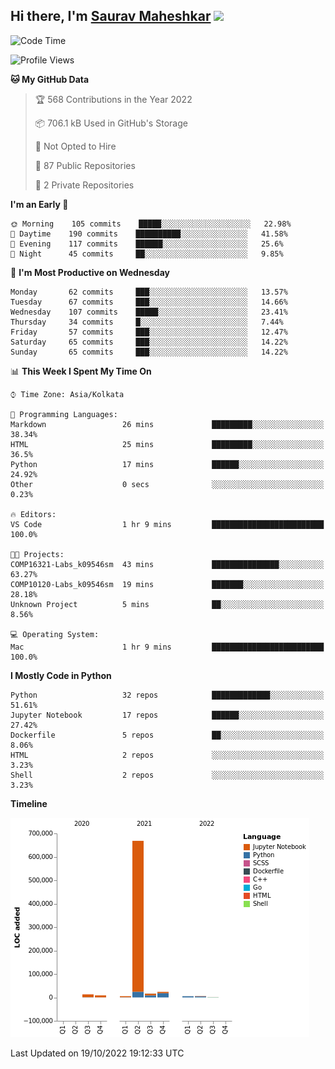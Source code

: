 ## Hi there, I'm [Saurav Maheshkar](https://sauravvmaheshkar.gitbook.io/saurav-maheshkar/) <img src="https://raw.githubusercontent.com/MartinHeinz/MartinHeinz/master/wave.gif" width="30px">

<!--START_SECTION:waka-->
![Code Time](http://img.shields.io/badge/Code%20Time-274%20hrs%2028%20mins-blue)

![Profile Views](http://img.shields.io/badge/Profile%20Views-0-blue)

**🐱 My GitHub Data** 

> 🏆 568 Contributions in the Year 2022
 > 
> 📦 706.1 kB Used in GitHub's Storage 
 > 
> 🚫 Not Opted to Hire
 > 
> 📜 87 Public Repositories 
 > 
> 🔑 2 Private Repositories  
 > 
**I'm an Early 🐤** 

```text
🌞 Morning    105 commits    █████░░░░░░░░░░░░░░░░░░░░   22.98% 
🌆 Daytime    190 commits    ██████████░░░░░░░░░░░░░░░   41.58% 
🌃 Evening    117 commits    ██████░░░░░░░░░░░░░░░░░░░   25.6% 
🌙 Night      45 commits     ██░░░░░░░░░░░░░░░░░░░░░░░   9.85%

```
📅 **I'm Most Productive on Wednesday** 

```text
Monday       62 commits     ███░░░░░░░░░░░░░░░░░░░░░░   13.57% 
Tuesday      67 commits     ███░░░░░░░░░░░░░░░░░░░░░░   14.66% 
Wednesday    107 commits    █████░░░░░░░░░░░░░░░░░░░░   23.41% 
Thursday     34 commits     █░░░░░░░░░░░░░░░░░░░░░░░░   7.44% 
Friday       57 commits     ███░░░░░░░░░░░░░░░░░░░░░░   12.47% 
Saturday     65 commits     ███░░░░░░░░░░░░░░░░░░░░░░   14.22% 
Sunday       65 commits     ███░░░░░░░░░░░░░░░░░░░░░░   14.22%

```


📊 **This Week I Spent My Time On** 

```text
⌚︎ Time Zone: Asia/Kolkata

💬 Programming Languages: 
Markdown                 26 mins             █████████░░░░░░░░░░░░░░░░   38.34% 
HTML                     25 mins             █████████░░░░░░░░░░░░░░░░   36.5% 
Python                   17 mins             ██████░░░░░░░░░░░░░░░░░░░   24.92% 
Other                    0 secs              ░░░░░░░░░░░░░░░░░░░░░░░░░   0.23%

🔥 Editors: 
VS Code                  1 hr 9 mins         █████████████████████████   100.0%

🐱‍💻 Projects: 
COMP16321-Labs_k09546sm  43 mins             ███████████████░░░░░░░░░░   63.27% 
COMP10120-Labs_k09546sm  19 mins             ███████░░░░░░░░░░░░░░░░░░   28.18% 
Unknown Project          5 mins              ██░░░░░░░░░░░░░░░░░░░░░░░   8.56%

💻 Operating System: 
Mac                      1 hr 9 mins         █████████████████████████   100.0%

```

**I Mostly Code in Python** 

```text
Python                   32 repos            █████████████░░░░░░░░░░░░   51.61% 
Jupyter Notebook         17 repos            ██████░░░░░░░░░░░░░░░░░░░   27.42% 
Dockerfile               5 repos             ██░░░░░░░░░░░░░░░░░░░░░░░   8.06% 
HTML                     2 repos             ░░░░░░░░░░░░░░░░░░░░░░░░░   3.23% 
Shell                    2 repos             ░░░░░░░░░░░░░░░░░░░░░░░░░   3.23%

```


**Timeline**

![Chart not found](https://raw.githubusercontent.com/SauravMaheshkar/SauravMaheshkar/main/charts/bar_graph.png) 


 Last Updated on 19/10/2022 19:12:33 UTC
<!--END_SECTION:waka-->
